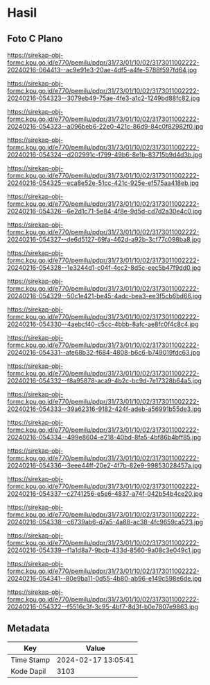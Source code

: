 # Hasil

## Foto C Plano

https://sirekap-obj-formc.kpu.go.id/e770/pemilu/pdpr/31/73/01/10/02/3173011002222-20240216-064413--ac9e91e3-20ae-4df5-a4fe-5788f597fd64.jpg

https://sirekap-obj-formc.kpu.go.id/e770/pemilu/pdpr/31/73/01/10/02/3173011002222-20240216-054323--3079eb49-75ae-4fe3-a1c2-1249bd88fc82.jpg

https://sirekap-obj-formc.kpu.go.id/e770/pemilu/pdpr/31/73/01/10/02/3173011002222-20240216-054323--a096beb6-22e0-421c-86d9-84c0f82982f0.jpg

https://sirekap-obj-formc.kpu.go.id/e770/pemilu/pdpr/31/73/01/10/02/3173011002222-20240216-054324--d202991c-f799-49b6-8e1b-83715b9d4d3b.jpg

https://sirekap-obj-formc.kpu.go.id/e770/pemilu/pdpr/31/73/01/10/02/3173011002222-20240216-054325--eca8e52e-51cc-421c-925e-ef575aa418eb.jpg

https://sirekap-obj-formc.kpu.go.id/e770/pemilu/pdpr/31/73/01/10/02/3173011002222-20240216-054326--6e2d1c71-5e84-4f8e-9d5d-cd7d2a30e4c0.jpg

https://sirekap-obj-formc.kpu.go.id/e770/pemilu/pdpr/31/73/01/10/02/3173011002222-20240216-054327--de6d5127-69fa-462d-a92b-3cf77c098ba8.jpg

https://sirekap-obj-formc.kpu.go.id/e770/pemilu/pdpr/31/73/01/10/02/3173011002222-20240216-054328--1e3244d1-c04f-4cc2-8d5c-eec5b47f9dd0.jpg

https://sirekap-obj-formc.kpu.go.id/e770/pemilu/pdpr/31/73/01/10/02/3173011002222-20240216-054329--50c1e421-be45-4adc-bea3-ee3f5cb6bd66.jpg

https://sirekap-obj-formc.kpu.go.id/e770/pemilu/pdpr/31/73/01/10/02/3173011002222-20240216-054330--4aebcf40-c5cc-4bbb-8afc-ae8fc0f4c8c4.jpg

https://sirekap-obj-formc.kpu.go.id/e770/pemilu/pdpr/31/73/01/10/02/3173011002222-20240216-054331--afe68b32-f684-4808-b6c6-b749019fdc63.jpg

https://sirekap-obj-formc.kpu.go.id/e770/pemilu/pdpr/31/73/01/10/02/3173011002222-20240216-054332--f8a95878-aca9-4b2c-bc9d-7e17328b64a5.jpg

https://sirekap-obj-formc.kpu.go.id/e770/pemilu/pdpr/31/73/01/10/02/3173011002222-20240216-054333--39a62316-9182-424f-adeb-a56991b55de3.jpg

https://sirekap-obj-formc.kpu.go.id/e770/pemilu/pdpr/31/73/01/10/02/3173011002222-20240216-054334--499e8604-e218-40bd-8fa5-4bf86b4bff85.jpg

https://sirekap-obj-formc.kpu.go.id/e770/pemilu/pdpr/31/73/01/10/02/3173011002222-20240216-054336--3eee44ff-20e2-4f7b-82e9-99853028457a.jpg

https://sirekap-obj-formc.kpu.go.id/e770/pemilu/pdpr/31/73/01/10/02/3173011002222-20240216-054337--c2741256-e5e6-4837-a74f-042b54b4ce20.jpg

https://sirekap-obj-formc.kpu.go.id/e770/pemilu/pdpr/31/73/01/10/02/3173011002222-20240216-054338--c6739ab6-d7a5-4a88-ac38-4fc9659ca523.jpg

https://sirekap-obj-formc.kpu.go.id/e770/pemilu/pdpr/31/73/01/10/02/3173011002222-20240216-054339--f1a1d8a7-9bcb-433d-8560-9a08c3e049c1.jpg

https://sirekap-obj-formc.kpu.go.id/e770/pemilu/pdpr/31/73/01/10/02/3173011002222-20240216-054341--80e9ba11-0d55-4b80-ab96-e149c598e6de.jpg

https://sirekap-obj-formc.kpu.go.id/e770/pemilu/pdpr/31/73/01/10/02/3173011002222-20240216-054322--f5516c3f-3c95-4bf7-8d3f-b0e7807e9863.jpg


## Metadata

| Key        | Value               |
| ---------- | ------------------- |
| Time Stamp | 2024-02-17 13:05:41 |
| Kode Dapil | 3103                |



